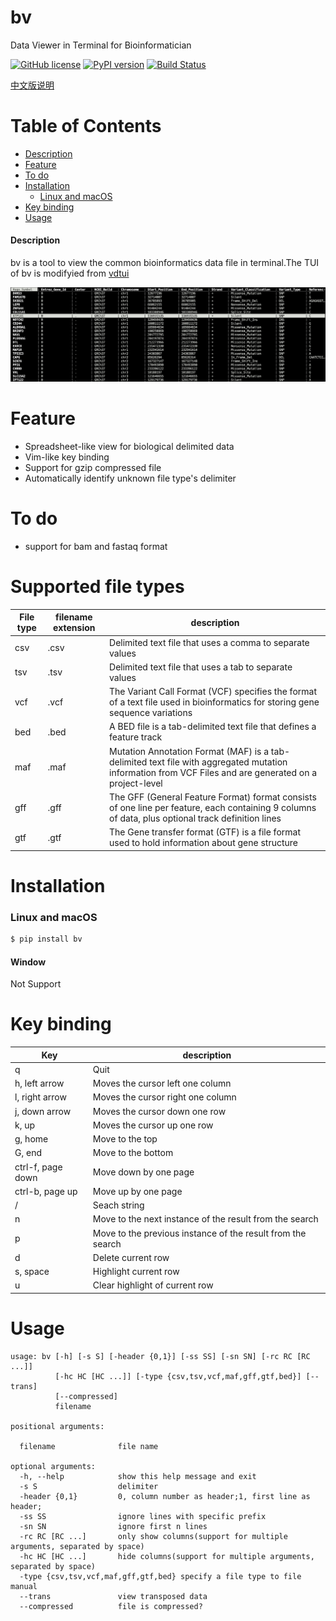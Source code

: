# bv
Data Viewer in Terminal for Bioinformatician

[![GitHub license](https://img.shields.io/github/license/codechenx/tv.svg)](https://github.com/codechenx/bv/blob/master/LICENSE)
[![PyPI version](https://badge.fury.io/py/bv.svg)](https://badge.fury.io/py/bv)
[![Build Status](https://travis-ci.org/codechenx/bv.svg?branch=master)](https://travis-ci.org/codechenx/bv)

[中文版说明](README_CN.md)
# Table of Contents

- [Description](#description)
- [Feature](#feature)
- [To do](#to-do)
- [Installation](#installation)
  - [Linux and macOS](#Linux-and-macOS)
- [Key binding](#key-binding)
- [Usage](#usage)

#### Description

bv is a tool to view the common bioinformatics data file in terminal.The TUI of bv is modifyied from [vdtui](https://github.com/saulpw/visidata/blob/stable/visidata/vdtui.py)

 ![Screenshot](screenshots/example.png)


# Feature

- Spreadsheet-like view for biological delimited data
- Vim-like key binding 
- Support for gzip compressed file
- Automatically identify unknown file type's delimiter


# To do

- support for bam and fastaq format


# Supported file types

| File type | filename extension | description                                                  |
| --------- | ------------------ | ------------------------------------------------------------ |
| csv       | .csv               | Delimited text file that uses a comma to separate values     |
| tsv       | .tsv               | Delimited text file that uses a tab to separate values       |
| vcf       | .vcf               | The Variant Call Format (VCF) specifies the format of a text file used in bioinformatics for storing gene sequence variations |
| bed       | .bed               | A BED file  is a tab-delimited text file that defines a feature track |
| maf       | .maf               | Mutation Annotation Format (MAF) is a tab-delimited text file with aggregated mutation information from VCF Files and are generated on a project-level |
| gff       | .gff               | The GFF (General Feature Format) format consists of one line per feature, each containing 9 columns of data, plus optional track definition lines |
| gtf       | .gtf               | The Gene transfer format (GTF) is a file format used to hold information about gene structure |



# Installation
### Linux and macOS

```bash
$ pip install bv
```


#### Window

Not Support


# Key binding
| Key               | description                                                 |
| ----------------- | ----------------------------------------------------------- |
| q                 | Quit                                                        |
| h, left arrow     | Moves the cursor left  one column                           |
| l, right arrow    | Moves the cursor right  one column                          |
| j, down arrow     | Moves the cursor down one row                               |
| k, up             | Moves the cursor up one row                                 |
| g, home           | Move to the top                                             |
| G, end            | Move to the bottom                                          |
| ctrl-f, page down | Move down by one page                                       |
| ctrl-b, page up   | Move up by one page                                         |
| /                 | Seach string                                                |
| n                 | Move to the next instance of the result from the search     |
| p                 | Move to the previous instance of the result from the search |
| d                 | Delete current row                                          |
| s, space          | Highlight current row                                       |
| u                 | Clear highlight of current row                              |

# Usage

```console
usage: bv [-h] [-s S] [-header {0,1}] [-ss SS] [-sn SN] [-rc RC [RC ...]]
          [-hc HC [HC ...]] [-type {csv,tsv,vcf,maf,gff,gtf,bed}] [--trans]
          [--compressed]
          filename

positional arguments:

  filename              file name

optional arguments:
  -h, --help            show this help message and exit
  -s S                  delimiter
  -header {0,1}         0, column number as header;1, first line as header;
  -ss SS                ignore lines with specific prefix
  -sn SN                ignore first n lines
  -rc RC [RC ...]       only show columns(support for multiple arguments, separated by space)
  -hc HC [HC ...]       hide columns(support for multiple arguments, separated by space)
  -type {csv,tsv,vcf,maf,gff,gtf,bed} specify a file type to file manual
  --trans               view transposed data
  --compressed          file is compressed?
```